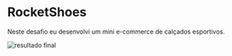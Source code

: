 # RocketShoes
Neste desafio eu desenvolvi um mini e-commerce de calçados esportivos.


![resultado final](https://user-images.githubusercontent.com/119339630/204731283-67563a1a-d1c6-48d3-bfc7-845697920b30.jpg)
